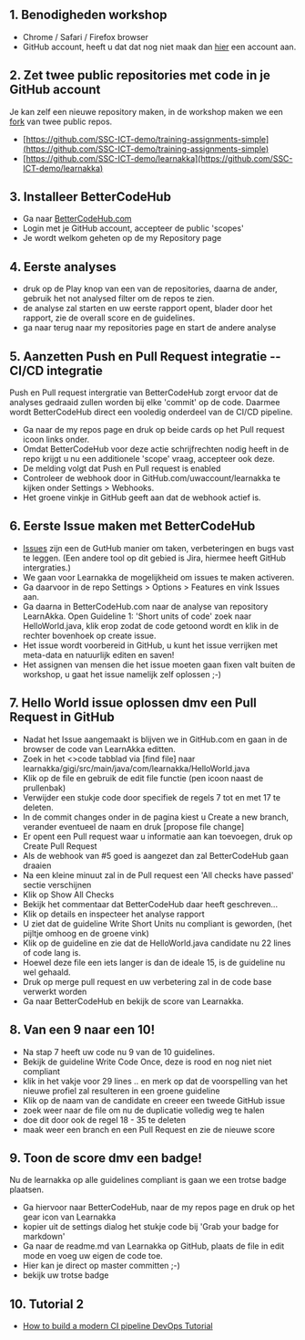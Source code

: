 ## 1. Benodigheden workshop
- Chrome / Safari / Firefox browser
- GitHub account, heeft u dat dat nog niet maak dan [hier](https://github.com/join?source=header-home) een account  aan.

## 2. Zet twee public repositories met code in je GitHub account
Je kan zelf een nieuwe repository maken, in de workshop maken we een [fork](https://help.github.com/articles/fork-a-repo/) van twee public repos.

- [https://github.com/SSC-ICT-demo/training-assignments-simple](https://github.com/SSC-ICT-demo/training-assignments-simple)
- [https://github.com/SSC-ICT-demo/learnakka](https://github.com/SSC-ICT-demo/learnakka)

## 3. Installeer BetterCodeHub
- Ga naar [BetterCodeHub.com](https://BetterCodeHub.com)
- Login met je GitHub account, accepteer de public 'scopes'
- Je wordt welkom geheten op de my Repository page 

## 4. Eerste analyses
- druk op de Play knop van een van de repositories, daarna de ander, gebruik het not analysed filter om de repos te zien.
- de analyse zal starten en uw eerste rapport opent, blader door het rapport, zie de overall score en de guidelines.
- ga naar terug naar my repositories page en start de andere analyse

## 5. Aanzetten Push en Pull Request integratie -- CI/CD integratie
Push en Pull request intergratie van BetterCodeHub zorgt ervoor dat de analyses gedraaid zullen worden bij elke 'commit' op de code. Daarmee wordt BetterCodeHub direct een vooledig onderdeel van de CI/CD pipeline.
- Ga naar de my repos page en druk op beide cards op het Pull request icoon links onder.
- Omdat BetterCodeHub voor deze actie schrijfrechten nodig heeft in de repo krijgt u nu een additionele 'scope' vraag, accepteer ook deze.
- De melding volgt dat Push en Pull request is enabled
- Controleer de webhook door in GitHub.com/uwaccount/learnakka te kijken onder Settings > Webhooks.
- Het groene vinkje in GitHub geeft aan dat de webhook actief is.

## 6. Eerste Issue maken met BetterCodeHub
- [Issues](https://guides.github.com/features/issues/) zijn een de GutHub manier om taken, verbeteringen en bugs vast te leggen. (Een andere tool op dit gebied is Jira, hiermee heeft GitHub intergraties.)
- We gaan voor Learnakka de mogelijkheid om issues te maken activeren.
- Ga daarvoor in de repo Settings > Options > Features en vink Issues aan.
- Ga daarna in BetterCodeHub.com naar de analyse van repository LearnAkka. Open Guideline 1: 'Short units of code' zoek naar HelloWorld.java, klik erop zodat de code getoond wordt en klik in de rechter bovenhoek op create issue.
- Het issue wordt voorbereid in GitHub, u kunt het issue verrijken met meta-data en natuurlijk editen en saven!
- Het assignen van mensen die het issue moeten gaan fixen valt buiten de workshop, u gaat het issue namelijk zelf oplossen ;-)


## 7. Hello World issue oplossen dmv een Pull Request in GitHub
- Nadat het Issue aangemaakt is blijven we in GitHub.com en gaan in de browser de code van LearnAkka editten.
- Zoek in het <>code tabblad via [find file] naar learnakka/gigi/src/main/java/com/learnakka/HelloWorld.java
- Klik op de file en gebruik de edit file functie (pen icoon naast de prullenbak) 
- Verwijder een stukje code door specifiek de regels 7 tot en met 17 te deleten.
- In de commit changes onder in de pagina kiest u Create a new branch, verander eventueel de naam en druk [propose file change]
- Er opent een Pull request waar u informatie aan kan toevoegen, druk op Create Pull Request
- Als de webhook van #5 goed is aangezet dan zal BetterCodeHub gaan draaien 
- Na een kleine minuut zal in de Pull request een 'All checks have passed' sectie verschijnen
- Klik op Show All Checks 
- Bekijk het commentaar dat BetterCodeHub daar heeft geschreven...
- Klik op details en inspecteer het analyse rapport
- U ziet dat de guideline Write Short Units nu compliant is geworden, (het pijltje omhoog en de groene vink)
- Klik op de guideline en zie dat de HelloWorld.java candidate nu 22 lines of code lang is.
- Hoewel deze file een iets langer is dan de ideale 15, is de guideline nu wel gehaald.
- Druk op merge pull request en uw verbetering zal in de code base verwerkt worden
- Ga naar BetterCodeHub en bekijk de score van Learnakka.

## 8. Van een 9 naar een 10!
- Na stap 7 heeft uw code nu 9 van de 10 guidelines.
- Bekijk de guideline Write Code Once, deze is rood en nog niet niet compliant
- klik in het vakje voor 29 lines .. en merk op dat de voorspelling van het nieuwe profiel zal resulteren in een groene guideline
- Klik op de naam van de candidate en creeer een tweede GitHub issue
- zoek weer naar de file om nu de duplicatie volledig weg te halen
- doe dit door ook de regel 18 - 35 te deleten
- maak weer een branch en een Pull Request en zie de nieuwe score

## 9. Toon de score dmv een badge!
Nu de learnakka op alle guidelines compliant is gaan we een trotse badge plaatsen.
- Ga hiervoor naar BetterCodeHub, naar de my repos page en druk op het gear icon van Learnakka
- kopier uit de settings dialog het stukje code bij 'Grab your badge for markdown'
- Ga naar de readme.md van Learnakka op GitHub, plaats de file in edit mode en voeg uw eigen de code toe.
- Hier kan je direct op master committen ;-)
- bekijk uw trotse badge

## 10. Tutorial 2

- [How to build a modern CI pipeline DevOps Tutorial](https://medium.com/bettercode/how-to-build-a-modern-ci-cd-pipeline-5faa01891a5b)









